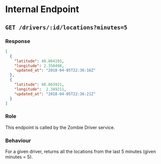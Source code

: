 # Internal Endpoint

## `GET /drivers/:id/locations?minutes=5`

### Response

```json
[
  {
    "latitude": 48.864193,
    "longitude": 2.350498,
    "updated_at": "2018-04-05T22:36:16Z"
  },
  {
    "latitude": 48.863921,
    "longitude":  2.349211,
    "updated_at": "2018-04-05T22:36:21Z"
  }
]
```

### Role

This endpoint is called by the Zombie Driver service.

### Behaviour

For a given driver, returns all the locations from the last 5 minutes (given minutes = 5).
